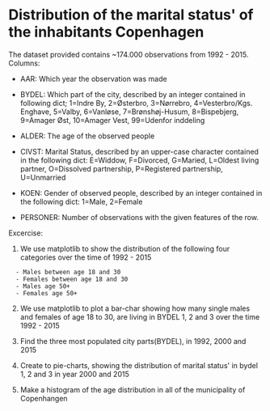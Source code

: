 # Distribution of the marital status' of the inhabitants Copenhagen

The dataset provided contains ~174.000 observations from 1992 - 2015.
Columns:
* AAR: Which year the observation was made

* BYDEL: Which part of the city, described by an integer contained in following dict; 1=Indre By, 2=Østerbro, 3=Nørrebro, 4=Vesterbro/Kgs. Enghave, 5=Valby, 6=Vanløse, 7=Brønshøj-Husum, 8=Bispebjerg, 9=Amager Øst, 10=Amager Vest, 99=Udenfor inddeling

* ALDER: The age of the observed people

* CIVST: Marital Status, described by an upper-case character contained in the following dict: E=Widdow, F=Divorced, G=Maried, L=Oldest living partner, O=Dissolved partnership, P=Registered partnership, U=Unmarried

* KOEN: Gender of observed people, described by an integer contained in the following dict: 1=Male, 2=Female

* PERSONER: Number of observations with the given features of the row.

Excercise:
1. We use matplotlib to show the distribution of the following four categories over the time of 1992 - 2015
```Terminal
  - Males between age 18 and 30
  - Females between age 18 and 30
  - Males age 50+
  - Females age 50+
```

2. We use matplotlib to plot a bar-char showing how many single males and females of age 18 to 30, are living in BYDEL 1, 2 and 3 over the time 1992 - 2015

3. Find the three most populated city parts(BYDEL), in 1992, 2000 and 2015

4. Create to pie-charts, showing the distribution of marital status' in bydel 1, 2 and 3 in year 2000 and 2015

5. Make a histogram of the age distribution in all of the municipality of Copenhangen
